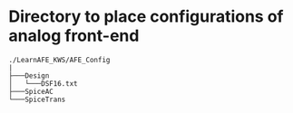 # Directory to place configurations of analog front-end

```
./LearnAFE_KWS/AFE_Config
|
├───Design
│   └───DSF16.txt
├───SpiceAC
└───SpiceTrans
```